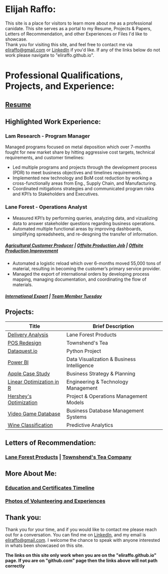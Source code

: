 # Elijah Raffo:  
This site is a place for visitors to learn more about me as a professional canidate. This site serves as a portal to my Resume, Projects & Papers, Letters of Recommendation, and other Experiences or Files I'd like to showcase.  
Thank you for visiting this site, and feel free to contact me via <eliraffo@gmail.com> or [LinkedIn](https://www.linkedin.com/in/eliraffo/) if you'd like. If any of the links below do not work please navigate to "eliraffo.github.io".

# Professional Qualifications, Projects, and Experience:
## [Resume](PortfolioPDFs/Resume_ERaffo(2021).pdf)

## Highlighted Work Experience:

### Lam Research - Program Manager
Managed programs focused on metal deposition which over 7-months fought for new market share by hitting aggressive cost targets, technical requirements, and customer timelines:
- Led multiple programs and projects through the development process (PDR) to meet business objectives and timelines requirements.
- Implemented new technology and BoM cost reduction by working a cross-functionally areas from Eng., Supply Chain, and Manufacturing.
- Coordinated mitigations strategies and communicated program risks and KPI’s to Stakeholders and Executives.


### Lane Forest - Operations Analyst
- Measured KPI’s by performing queries, analyzing data, and vizualizing data to answer stakeholder questions regarding business operations.
- Automated multiple functional areas by improving dashboards, simplifying spreadsheets, and re-desgning the transfer of information.

##### [Agricultural Customer Producer](PortfolioPDFs/AgCustPortfolio.pdf)  |  [Offsite Production Job](PortfolioPDFs/OSPjobPortfolio.pdf)  |  [Offsite Production Improvement](PortfolioPDFs/OSPPortfolio.pdf)

- Automated a logistic reload which over 6-months moved 55,000 tons of material, resulting in becoming the customer’s primary service provider.
- Managed the export of international orders by developing process mapping, managing documentation, and coordinating the flow of materials.

##### [International Export](PortfolioPDFs/ExportPortfolio.pdf)  |  [Team Member Tuesday](https://www.facebook.com/LaneForestProducts/photos/pcb.2154183404640183/2154183297973527/?type=3&theater)

## Projects:


| Title | Brief Description |
| --- | --- |
| [Delivery Analysis](PortfolioPDFs/DeliveryPortfolio.pdf) | Lane Forest Products |
| [POS Redesign](PortfolioPDFs/TownshendsPortfolio.pdf) | Townshend's Tea |
| [Dataquest.io](https://github.com/eliraffo/eliraffo.github.io/blob/master/dataquest.io/Profitable.App.Profiles_App.Store.n.Google.Play.Markets_Guided.Project.ipynb) | Python Project |
| [Power BI](eliraffo.github.io/ISQA521) | Data Visualization & Business Intelligence |
| [Apple Case Study](eliraffo.github.io/BA453/BA453_GroupCaseAnaly_Apple_ERaffo.pdf) | Business Strategy & Planning |
| [Linear Optimization in R](eliraffo.github.io/ETM540/LinearOptimizationR_PSU.pdf) | Engineering & Technology Management |
| [Hershey's Optimization](eliraffo.github.io/OBA466) | Project & Operations Management Models | 
| [Video Game Database](eliraffo.github.io/OBA444) | Business Database Management Systems |
| [Wine Classification](../OBA410) | Predictive Analytics |


## Letters of Recommendation:
### [Lane Forest Products](PortfolioPDFs/LOR_LaneForest.PDF)  |  [Townshend's Tea Company](PortfolioPDFs/LOR_Townshends.PDF)

## More About Me:  
### [Education and Certificates Timeline](PortfolioPDFs/Timeline_Certificates.pdf)
### [Photos of Volunteering and Experiences](eliraffo.github.io/Photos)

## Thank you:
Thank you for your time, and if you would like to contact me please reach out for a conversation. You can find me on [LinkedIn](https://www.linkedin.com/in/eliraffo/), and my email is <eliraffo@gmail.com>. I welcome the chance to speak with anyone interested in whats been showcased on this site.

**The links on this site only work when you are on the "eliraffo.github.io" page. If you are on "github.com" page then the links above will not path correctly**
